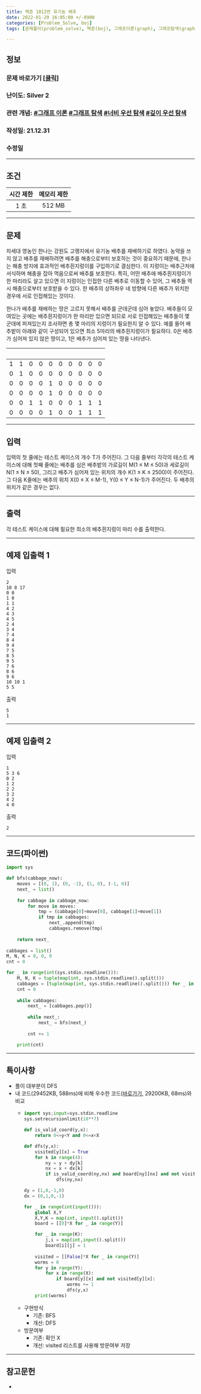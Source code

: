 ```yaml
---
title: 백준 1012번 유기농 배추
date: 2022-01-20 16:05:00 +/-0900
categories: [Problem_Solve, boj]
tags: [문제풀이(problem_solve), 백준(boj), 그래프이론(graph), 그래프탐색(graph_search), 너비우선탐색(breadth_first_search), 깊이우선탐색(depth_first_search)]

---
```

## 정보
### 문제 바로가기 [[클릭](https://www.acmicpc.net/problem/1012)]
### 난이도: Silver 2
### 관련 개념: [#그래프 이론](https://www.acmicpc.net/problemset?sort=ac_desc&algo=7) [#그래프 탐색](https://www.acmicpc.net/problemset?sort=ac_desc&algo=11) [#너비 우선 탐색](https://www.acmicpc.net/problemset?sort=ac_desc&algo=126) [#깊이 우선 탐색](https://www.acmicpc.net/problemset?sort=ac_desc&algo=127)
### 작성일: 21.12.31
### 수정일

---
## 조건

시간 제한|메모리 제한
:---:|:---:
1 초|512 MB

---
## 문제
차세대 영농인 한나는 강원도 고랭지에서 유기농 배추를 재배하기로 하였다. 농약을 쓰지 않고 배추를 재배하려면 배추를 해충으로부터 보호하는 것이 중요하기 때문에, 한나는 해충 방지에 효과적인 배추흰지렁이를 구입하기로 결심한다. 이 지렁이는 배추근처에 서식하며 해충을 잡아 먹음으로써 배추를 보호한다. 특히, 어떤 배추에 배추흰지렁이가 한 마리라도 살고 있으면 이 지렁이는 인접한 다른 배추로 이동할 수 있어, 그 배추들 역시 해충으로부터 보호받을 수 있다. 한 배추의 상하좌우 네 방향에 다른 배추가 위치한 경우에 서로 인접해있는 것이다.

한나가 배추를 재배하는 땅은 고르지 못해서 배추를 군데군데 심어 놓았다. 배추들이 모여있는 곳에는 배추흰지렁이가 한 마리만 있으면 되므로 서로 인접해있는 배추들이 몇 군데에 퍼져있는지 조사하면 총 몇 마리의 지렁이가 필요한지 알 수 있다. 예를 들어 배추밭이 아래와 같이 구성되어 있으면 최소 5마리의 배추흰지렁이가 필요하다. 0은 배추가 심어져 있지 않은 땅이고, 1은 배추가 심어져 있는 땅을 나타낸다.

<br>|<br>|<br>|<br>|<br>|<br>|<br>|<br>|<br>|<br>
:---:|:---:|:---:|:---:|:---:|:---:|:---:|:---:|:---:|:---:
1|1|0|0|0|0|0|0|0|0
0|1|0|0|0|0|0|0|0|0
0|0|0|0|1|0|0|0|0|0
0|0|0|0|1|0|0|0|0|0
0|0|1|1|0|0|0|1|1|1
0|0|0|0|1|0|0|1|1|1

---
## 입력
입력의 첫 줄에는 테스트 케이스의 개수 T가 주어진다. 그 다음 줄부터 각각의 테스트 케이스에 대해 첫째 줄에는 배추를 심은 배추밭의 가로길이 M(1 ≤ M ≤ 50)과 세로길이 N(1 ≤ N ≤ 50), 그리고 배추가 심어져 있는 위치의 개수 K(1 ≤ K ≤ 2500)이 주어진다. 그 다음 K줄에는 배추의 위치 X(0 ≤ X ≤ M-1), Y(0 ≤ Y ≤ N-1)가 주어진다. 두 배추의 위치가 같은 경우는 없다.

---
## 출력
각 테스트 케이스에 대해 필요한 최소의 배추흰지렁이 마리 수를 출력한다.

---
## 예제 입출력 1
입력
```
2
10 8 17
0 0
1 0
1 1
4 2
4 3
4 5
2 4
3 4
7 4
8 4
9 4
7 5
8 5
9 5
7 6
8 6
9 6
10 10 1
5 5
```

출력
```
5
1
```

---
## 예제 입출력 2
입력
```
1
5 3 6
0 2
1 2
2 2
3 2
4 2
4 0
```

출력
```
2
```

---
## 코드(파이썬)
```python
import sys

def bfs(cabbage_now):
    moves = [(0, 1), (0, -1), (1, 0), (-1, 0)]
    next_ = list()
    
    for cabbage in cabbage_now:
        for move in moves:
            tmp = (cabbage[0]+move[0], cabbage[1]+move[1])
            if tmp in cabbages:
                next_.append(tmp)
                cabbages.remove(tmp)
            
    return next_
    
cabbages = list()
M, N, K = 0, 0, 0
cnt = 0

for _ in range(int(sys.stdin.readline())):
    M, N, K = tuple(map(int, sys.stdin.readline().split()))
    cabbages = [tuple(map(int, sys.stdin.readline().split())) for _ in range(K)]
    cnt = 0
        
    while cabbages:
        next_ = [cabbages.pop()]
        
        while next_:
            next_ = bfs(next_)
        
        cnt += 1

    print(cnt)

```

---
## 특이사항
- 풀이 대부분이 DFS
- 내 코드(29452KB, 588ms)에 비해 우수한 코드([바로가기](https://www.acmicpc.net/source/36754512), 29200KB, 68ms)와 비교
  - ```python
    import sys;input=sys.stdin.readline
    sys.setrecursionlimit(10**7)

    def is_valid_coord(y,x):
        return 0<=y<Y and 0<=x<X

    def dfs(y,x):
        visited[y][x] = True
        for k in range(4):
            ny = y + dy[k]
            nx = x + dx[k]
            if is_valid_coord(ny,nx) and board[ny][nx] and not visited[ny][nx]:
                dfs(ny,nx)

    dy = (1,0,-1,0)
    dx = (0,1,0,-1)

    for _ in range(int(input())):
        global X,Y
        X,Y,K = map(int, input().split())
        board = [[0]*X for _ in range(Y)]

        for _ in range(K):
            j,i = map(int,input().split())
            board[i][j] = 1
        
        visited = [[False]*X for _ in range(Y)]
        worms = 0
        for y in range(Y):
            for x in range(X):
                if board[y][x] and not visited[y][x]:
                    worms += 1
                    dfs(y,x)
        print(worms)
    ```
  - 구현방식
    - 기존: BFS
    - 개선: DFS
  - 방문여부
    - 기존: 확인 X
    - 개선: visited 리스트를 사용해 방문여부 저장

---
## 참고문헌
- 

